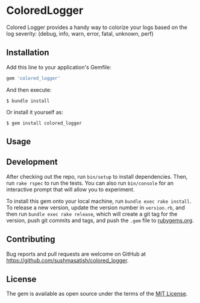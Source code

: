 # ColoredLogger

Colored Logger provides a handy way to colorize your logs based on the log severity: (debug, info, warn, error, fatal, unknown, perf)

## Installation

Add this line to your application's Gemfile:

```ruby
gem 'colored_logger'
```

And then execute:

    $ bundle install

Or install it yourself as:

    $ gem install colored_logger

## Usage



## Development

After checking out the repo, run `bin/setup` to install dependencies. Then, run `rake rspec` to run the tests. You can also run `bin/console` for an interactive prompt that will allow you to experiment.

To install this gem onto your local machine, run `bundle exec rake install`. To release a new version, update the version number in `version.rb`, and then run `bundle exec rake release`, which will create a git tag for the version, push git commits and tags, and push the `.gem` file to [rubygems.org](https://rubygems.org).

## Contributing

Bug reports and pull requests are welcome on GitHub at https://github.com/sushmasatish/colored_logger.


## License

The gem is available as open source under the terms of the [MIT License](http://opensource.org/licenses/MIT).

